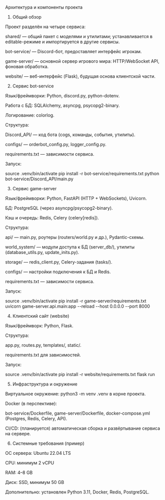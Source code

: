 Архитектура и компоненты проекта

1. Общий обзор

Проект разделён на четыре сервиса:

shared/ — общий пакет с моделями и утилитами; устанавливается в editable-режиме и импортируется в другие сервисы.

bot-service/ — Discord-бот, предоставляет интерфейс игрокам.

game-server/ — основной сервер игрового мира: HTTP/WebSocket API, фоновая обработка.

website/ — веб-интерфейс (Flask), будущая основа клиентской части.

2. Сервис bot-service

Язык/фреймворки: Python, discord.py, python-dotenv.

Работа с БД: SQLAlchemy, asyncpg, psycopg2-binary.

Логирование: colorlog.

Структура:

Discord_API/ — код бота (cogs, команды, события, утилиты).

configs/ — orderbot_config.py, logger_config.py.

requirements.txt — зависимости сервиса.

Запуск:

source .venv/bin/activate
pip install -r bot-service/requirements.txt
python bot-service/Discord_API/main.py

3. Сервис game-server

Язык/фреймворки: Python, FastAPI (HTTP + WebSockets), Uvicorn.

БД: PostgreSQL (через asyncpg/psycopg2-binary).

Кэш и очередь: Redis, Celery (celery[redis]).

Структура:

api/ — main.py, роутеры (routers/world.py и др.), Pydantic-схемы.

world_system/ — модули доступа к БД (server_db/), утилиты (database_utils.py, update_inits.py).

storage/ — redis_client.py, Celery-задания (tasks/).

configs/ — настройки подключения к БД и Redis.

requirements.txt — зависимости сервиса.

Запуск:

source .venv/bin/activate
pip install -r game-server/requirements.txt
uvicorn game-server.api.main:app --reload --host 0.0.0.0 --port 8000

4. Клиентский сайт (website)

Язык/фреймворк: Python, Flask.

Структура:

app.py, routes.py, templates/, static/.

requirements.txt для зависимостей.

Запуск:

source .venv/bin/activate
pip install -r website/requirements.txt
flask run

5. Инфраструктура и окружение

Виртуальное окружение: python3 -m venv .venv в корне проекта.

Docker (в перспективе):

bot-service/Dockerfile, game-server/Dockerfile, docker-compose.yml (Postgres, Redis, Celery, API).

CI/CD: (планируется) автоматическая сборка и развёртывание сервиса на сервере.

6. Системные требования (пример)

ОС сервера: Ubuntu 22.04 LTS

CPU: минимум 2 vCPU

RAM: 4–8 GB

Диск: SSD, минимум 50 GB

Дополнительно: установлен Python 3.11, Docker, Redis, PostgreSQL.


